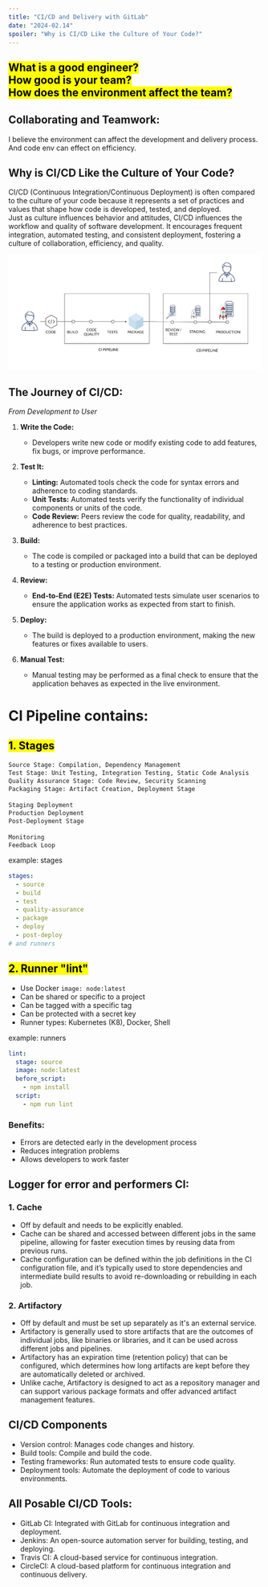 ```yaml
---
title: "CI/CD and Delivery with GitLab"
date: "2024-02.14"
spoiler: "Why is CI/CD Like the Culture of Your Code?"
---
```


## <mark>What is a good engineer? <br/>How good is your team? <br/>How does the environment affect the team? </mark>

## Collaborating and Teamwork:

I believe the environment can affect the development and delivery process.
And code env can effect on efficiency. 

## Why is CI/CD Like the Culture of Your Code?

CI/CD (Continuous Integration/Continuous Deployment) is often compared to the culture of your code because it represents a set of practices and values that shape how code is developed, tested, and deployed.<br/> Just as culture influences behavior and attitudes, CI/CD influences the workflow and quality of software development. It encourages frequent integration, automated testing, and consistent deployment, fostering a culture of collaboration, efficiency, and quality.

![CI/CD workflow](img.jpg)

## The Journey of CI/CD:
*From Development to User*

1) **Write the Code:**
   - Developers write new code or modify existing code to add features, fix bugs, or improve performance.

2) **Test It:**
   - **Linting:** Automated tools check the code for syntax errors and adherence to coding standards.
   - **Unit Tests:** Automated tests verify the functionality of individual components or units of the code.
   - **Code Review:** Peers review the code for quality, readability, and adherence to best practices.

3) **Build:**
   - The code is compiled or packaged into a build that can be deployed to a testing or production environment.

4) **Review:**
   - **End-to-End (E2E) Tests:** Automated tests simulate user scenarios to ensure the application works as expected from start to finish.

5) **Deploy:**
   - The build is deployed to a production environment, making the new features or fixes available to users.

6) **Manual Test:**
   - Manual testing may be performed as a final check to ensure that the application behaves as expected in the live environment.


# CI Pipeline contains: 
## <mark>1. Stages</mark>

```
Source Stage: Compilation, Dependency Management
Test Stage: Unit Testing, Integration Testing, Static Code Analysis
Quality Assurance Stage: Code Review, Security Scanning
Packaging Stage: Artifact Creation, Deployment Stage

Staging Deployment
Production Deployment
Post-Deployment Stage

Monitoring
Feedback Loop
```
example: stages

```yml 
stages:
  - source
  - build
  - test
  - quality-assurance
  - package
  - deploy
  - post-deploy
# and runners
```

## <mark>2. Runner "lint"</mark>
- Use Docker `image: node:latest`
- Can be shared or specific to a project
- Can be tagged with a specific tag
- Can be protected with a secret key
- Runner types: Kubernetes (K8), Docker, Shell

example: runners
```yml
lint:
  stage: source
  image: node:latest
  before_script:
    - npm install
  script:
    - npm run lint
```
### Benefits:

- Errors are detected early in the development process
- Reduces integration problems
- Allows developers to work faster

## Logger for error and performers CI:

### 1. Cache 
- Off by default and needs to be explicitly enabled.
- Cache can be shared and accessed between different jobs in the same pipeline, allowing for faster execution times by reusing data from previous runs.
- Cache configuration can be defined within the job definitions in the CI configuration file, and it’s typically used to store dependencies and intermediate build results to avoid re-downloading or rebuilding in each job.

### 2. Artifactory 
- Off by default and must be set up separately as it's an external service.
- Artifactory is generally used to store artifacts that are the outcomes of individual jobs, like binaries or libraries, and it can be used across different jobs and pipelines.
- Artifactory has an expiration time (retention policy) that can be configured, which determines how long artifacts are kept before they are automatically deleted or archived.
- Unlike cache, Artifactory is designed to act as a repository manager and can support various package formats and offer advanced artifact management features.


## CI/CD Components

- Version control: Manages code changes and history.
- Build tools: Compile and build the code.
- Testing frameworks: Run automated tests to ensure code quality.
- Deployment tools: Automate the deployment of code to various environments.

## All Posable CI/CD Tools:

- GitLab CI: Integrated with GitLab for continuous integration and deployment.
- Jenkins: An open-source automation server for building, testing, and deploying.
- Travis CI: A cloud-based service for continuous integration.
- CircleCI: A cloud-based platform for continuous integration and continuous delivery.